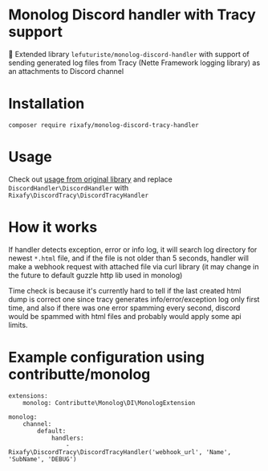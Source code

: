 # Monolog Discord handler with Tracy support
📝 Extended library `lefuturiste/monolog-discord-handler` with support of sending generated log files from Tracy (Nette Framework logging library) as an attachments to Discord channel

# Installation
```
composer require rixafy/monolog-discord-tracy-handler
```

# Usage

Check out [usage from original library](https://github.com/lefuturiste/monolog-discord-handler#2-usage) and replace `DiscordHandler\DiscordHandler` with `Rixafy\DiscordTracy\DiscordTracyHandler`

# How it works
If handler detects exception, error or info log, it will search log directory for newest `*.html` file, and if the file is not older than 5 seconds, handler will make a webhook request with attached file via curl library (it may change in the future to default guzzle http lib used in monolog)

Time check is because it's currently hard to tell if the last created html dump is correct one since tracy generates info/error/exception log only first time, and also if there was one error spamming every second, discord would be spammed with html files and probably would apply some api limits.

# Example configuration using contributte/monolog

```neon
extensions:
    monolog: Contributte\Monolog\DI\MonologExtension

monolog:
    channel:
        default:
            handlers:
                - Rixafy\DiscordTracy\DiscordTracyHandler('webhook_url', 'Name', 'SubName', 'DEBUG')
```
